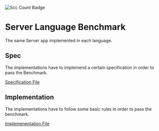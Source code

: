 ![Scc Count Badge](https://sloc.xyz/github/umgefahren/server-language-benchmark)

# Server Language Benchmark

The same Server app implemented in each language.

## Spec

The implementations have to implemend a certain specification in order to pass the Benchmark.

[Specification File](SPEC.md)

## Implementation

The implementations have to follow some basic rules in order to pass the benchmark.

[Implemenentation File](IMPLEMENTATION.md)